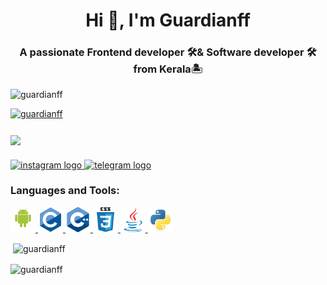 <h1 align="center">Hi 👋, I'm Guardianff</h1>
<h3 align="center">A passionate Frontend developer 🛠️& Software developer 🛠️ from Kerala🏝️</h3>

<p align="left"> <img src="https://komarev.com/ghpvc/?username=guardianff&label=Profile%20views&color=0e75b6&style=flat" alt="guardianff" /> </p>

<p align="left"> <a href="https://github.com/ryo-ma/github-profile-trophy"><img src="https://github-profile-trophy.vercel.app/?username=guardianff" alt="guardianff" /></a> </p>

###
<a href="https://telegram.me/GUARDIANff" target="_blank">
<img align="center" height="150" src="https://graph.org/file/907d1c43c1cd00dc3bd2a.jpg"  />
</a>

###

###

<div align="left">
  <a href="https://www.instagram.com/invites/contact/?igsh=1matrtzvyji52&utm_content=ksvylv6" target="_blank">
    <img src="https://img.shields.io/static/v1?message=Instagram&logo=instagram&label=&color=E4405F&logoColor=white&labelColor=&style=for-the-badge" height="35" alt="instagram logo"  />
  </a>
  <a href="https://telegram.me/GUARDIANff" target="_blank">
    <img src="https://img.shields.io/static/v1?message=Telegram&logo=telegram&label=&color=2CA5E0&logoColor=white&labelColor=&style=for-the-badge" height="35" alt="telegram logo"  />
  </a>
</div>

###

<h3 align="left">Languages and Tools:</h3>
<p align="left"> <a href="https://developer.android.com" target="_blank" rel="noreferrer"> <img src="https://raw.githubusercontent.com/devicons/devicon/master/icons/android/android-original-wordmark.svg" alt="android" width="40" height="40"/> </a> <a href="https://www.cprogramming.com/" target="_blank" rel="noreferrer"> <img src="https://raw.githubusercontent.com/devicons/devicon/master/icons/c/c-original.svg" alt="c" width="40" height="40"/> </a> <a href="https://www.w3schools.com/cpp/" target="_blank" rel="noreferrer"> <img src="https://raw.githubusercontent.com/devicons/devicon/master/icons/cplusplus/cplusplus-original.svg" alt="cplusplus" width="40" height="40"/> </a> <a href="https://www.w3schools.com/css/" target="_blank" rel="noreferrer"> <img src="https://raw.githubusercontent.com/devicons/devicon/master/icons/css3/css3-original-wordmark.svg" alt="css3" width="40" height="40"/> </a> <a href="https://www.java.com" target="_blank" rel="noreferrer"> <img src="https://raw.githubusercontent.com/devicons/devicon/master/icons/java/java-original.svg" alt="java" width="40" height="40"/> </a> <a href="https://www.python.org" target="_blank" rel="noreferrer"> <img src="https://raw.githubusercontent.com/devicons/devicon/master/icons/python/python-original.svg" alt="python" width="40" height="40"/> </a> </p>

<p>&nbsp;<img align="center" src="https://github-readme-stats.vercel.app/api?username=guardianff&show_icons=true&locale=en" alt="guardianff" /></p>

<p><img align="center" src="https://github-readme-streak-stats.herokuapp.com/?user=guardianff&" alt="guardianff" /></p>



